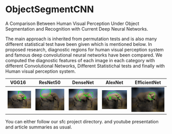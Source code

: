 # ObjectSegmentCNN

A Comparison Between Human Visual Perception Under Object Segmentation and
Recognition with Current Deep Neural Networks.

The main approach is inherited from permutation tests and is also many different statistical test have been given which is mentioned below.
In proposed research, diagnostic regions for human visual perception system and famous deep convolutional neural networks have been compared.
We computed the diagnostic features of each image in each category with different Convolutional Networks, Different Statistichal tests and finally with Human visual perception system.


VGG16  &nbsp;              |  ResNet50                 | DenseNet               |  AlexNet                  |  EfficientNet         |
:-------------------------:|:-------------------------:|:-------------------------:|:-------------------------:|:-------------------------:|
![](images/VGG.jpg)        |![](images/RES.jpg)        |![](images/DNS.jpg)        |![](images/ALX.jpg)        |![](images/EFF.jpg)        |



You can either follow our sfc project directory.
and youtube presentation and article summaries as usual.
